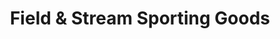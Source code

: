 ---
title: "Field & Stream Sporting Goods"
url: /san-angelo/field-und-stream-sporting-goods/
shop: Sport
---